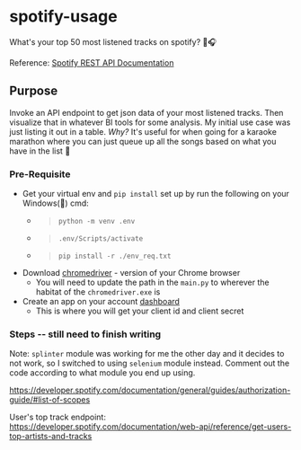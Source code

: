 # spotify-usage
What's your top 50 most listened tracks on spotify? 🎵🎧

Reference: [Spotify REST API Documentation](https://developer.spotify.com/documentation/web-api/tutorials/getting-started#create-an-app)

## Purpose
Invoke an API endpoint to get json data of your most listened tracks. Then visualize that in whatever BI tools for some analysis. My initial use case was just listing it out in a table. <i>Why?</i> It's useful for when going for a karaoke marathon where you can just queue up all the songs based on what you have in the list 🎤

### Pre-Requisite
- Get your virtual env and `pip install` set up by run the following on your Windows(👀) cmd:
    - >`python -m venv .env`
    - >`.env/Scripts/activate`
    - >`pip install -r ./env_req.txt`
- Download [chromedriver](https://chromedriver.chromium.org/downloads) - version of your Chrome browser
    - You will need to update the path in the `main.py` to wherever the habitat of the `chromedriver.exe` is 
- Create an app on your account [dashboard](https://developer.spotify.com/dashboard)
    - This is where you will get your client id and client secret

### Steps  -- still need to finish writing
Note: `splinter` module was working for me the other day and it decides to not work, so I switched to using `selenium` module instead. Comment out the code according to what module you end up using.
    
https://developer.spotify.com/documentation/general/guides/authorization-guide/#list-of-scopes

User's top track endpoint: https://developer.spotify.com/documentation/web-api/reference/get-users-top-artists-and-tracks
